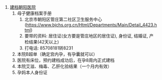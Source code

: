 

1. [建档朝阳医院](https://www.zhihu.com/question/33793679/answer/1380271084)
    1. 母子健康档案手册
        1. 北京市朝阳区管庄第二社区卫生服务中心(https://www.bjchs.org.cn/Html/Departments/Main/Detail_4423.html)
        2. 要带的资料: 居住证(女方要是管庄地区的居住证), 身份证, 结婚证, 产检结果(42天以上)
        3. 打电话: 85708181转8231
    2. 本院B超单（确定宫内孕，有孕囊就可以）
    3. 医院有床位，预约建档成功后，在孕8周内正式建档
    4. 本院艾滋、梅毒、乙肝化验结果（一个月内有效）
    5. 孕妈本人身份证